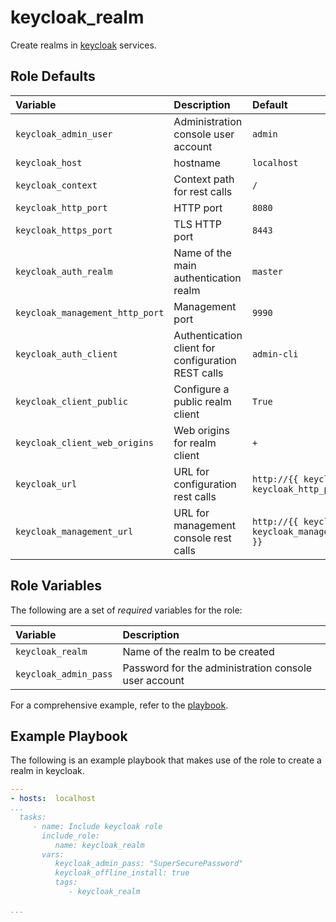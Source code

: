 keycloak_realm
==============
<!--start description_realm -->

Create realms in [keycloak](https://keycloak.org/) services.
<!--end description_realm -->

Role Defaults
-------------

| Variable | Description | Default |
|:---------|:------------|:--------|
|`keycloak_admin_user`| Administration console user account | `admin` |
|`keycloak_host`| hostname | `localhost` |
|`keycloak_context`| Context path for rest calls | `/` |
|`keycloak_http_port`| HTTP port | `8080` |
|`keycloak_https_port`| TLS HTTP port | `8443` |
|`keycloak_auth_realm`| Name of the main authentication realm | `master` |
|`keycloak_management_http_port`| Management port | `9990` |
|`keycloak_auth_client`| Authentication client for configuration REST calls | `admin-cli` |
|`keycloak_client_public`| Configure a public realm client | `True` |
|`keycloak_client_web_origins`| Web origins for realm client | `+` |
|`keycloak_url`| URL for configuration rest calls | `http://{{ keycloak_host }}:{{ keycloak_http_port }}` |
|`keycloak_management_url`| URL for management console rest calls | `http://{{ keycloak_host }}:{{ keycloak_management_http_port }}` |


Role Variables
--------------

The following are a set of _required_ variables for the role:

| Variable | Description |
|:---------|:------------|
|`keycloak_realm` | Name of the realm to be created |
|`keycloak_admin_pass`| Password for the administration console user account |

For a comprehensive example, refer to the [playbook](../../playbooks/keycloak_realm.yml).


Example Playbook
----------------

The following is an example playbook that makes use of the role to create a realm in keycloak.

```yaml
---
- hosts:  localhost
...
  tasks:
     - name: Include keycloak role
       include_role:
          name: keycloak_realm
       vars:
          keycloak_admin_pass: "SuperSecurePassword"
          keycloak_offline_install: true
          tags:
             - keycloak_realm
             
...
```





